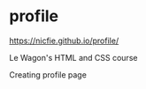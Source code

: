 # profile

https://nicfie.github.io/profile/

Le Wagon's HTML and CSS course

Creating profile page
